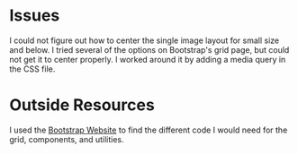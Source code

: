 # Issues
I could not figure out how to center the single image layout for small size and below. I tried several of the options on Bootstrap's grid page, but could not get it to center properly. I worked around it by adding a media query in the CSS file. 

# Outside Resources
I used the [Bootstrap Website](https://getbootstrap.com/) to find the different code I would need for the grid, components, and utilities.
